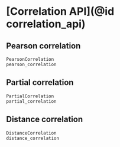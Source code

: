 # [Correlation API](@id correlation_api)

## Pearson correlation

```@docs
PearsonCorrelation
pearson_correlation
```

## Partial correlation

```@docs
PartialCorrelation
partial_correlation
```

## Distance correlation

```@docs
DistanceCorrelation
distance_correlation
```